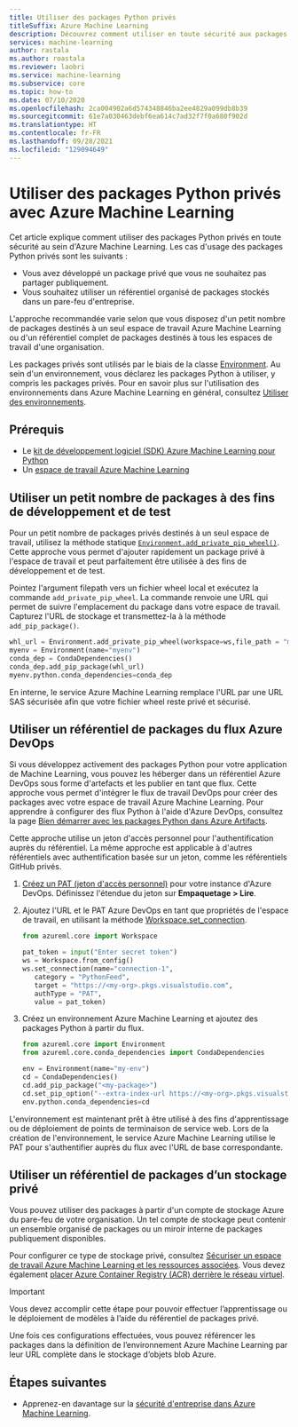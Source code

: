 ```yaml
---
title: Utiliser des packages Python privés
titleSuffix: Azure Machine Learning
description: Découvrez comment utiliser en toute sécurité aux packages Python privés à partir de vos environnements Azure Machine Learning.
services: machine-learning
author: rastala
ms.author: roastala
ms.reviewer: laobri
ms.service: machine-learning
ms.subservice: core
ms.topic: how-to
ms.date: 07/10/2020
ms.openlocfilehash: 2ca004902a6d574348846ba2ee4829a099db8b39
ms.sourcegitcommit: 61e7a030463debf6ea614c7ad32f7f0a680f902d
ms.translationtype: HT
ms.contentlocale: fr-FR
ms.lasthandoff: 09/28/2021
ms.locfileid: "129094649"
---
```

# <a name="use-private-python-packages-with-azure-machine-learning"></a>Utiliser des packages Python privés avec Azure Machine Learning


Cet article explique comment utiliser des packages Python privés en toute sécurité au sein d'Azure Machine Learning. Les cas d'usage des packages Python privés sont les suivants :

 * Vous avez développé un package privé que vous ne souhaitez pas partager publiquement.
 * Vous souhaitez utiliser un référentiel organisé de packages stockés dans un pare-feu d'entreprise.

L'approche recommandée varie selon que vous disposez d'un petit nombre de packages destinés à un seul espace de travail Azure Machine Learning ou d'un référentiel complet de packages destinés à tous les espaces de travail d'une organisation.

Les packages privés sont utilisés par le biais de la classe [Environment](/python/api/azureml-core/azureml.core.environment.environment). Au sein d'un environnement, vous déclarez les packages Python à utiliser, y compris les packages privés. Pour en savoir plus sur l'utilisation des environnements dans Azure Machine Learning en général, consultez [Utiliser des environnements](how-to-use-environments.md). 

## <a name="prerequisites"></a>Prérequis

 * Le [kit de développement logiciel (SDK) Azure Machine Learning pour Python](/python/api/overview/azure/ml/install)
 * Un [espace de travail Azure Machine Learning](how-to-manage-workspace.md)

## <a name="use-small-number-of-packages-for-development-and-testing"></a>Utiliser un petit nombre de packages à des fins de développement et de test

Pour un petit nombre de packages privés destinés à un seul espace de travail, utilisez la méthode statique [`Environment.add_private_pip_wheel()`](/python/api/azureml-core/azureml.core.environment.environment#add-private-pip-wheel-workspace--file-path--exist-ok-false-). Cette approche vous permet d'ajouter rapidement un package privé à l'espace de travail et peut parfaitement être utilisée à des fins de développement et de test.

Pointez l'argument filepath vers un fichier wheel local et exécutez la commande ```add_private_pip_wheel```. La commande renvoie une URL qui permet de suivre l'emplacement du package dans votre espace de travail. Capturez l'URL de stockage et transmettez-la à la méthode `add_pip_package()`.

```python
whl_url = Environment.add_private_pip_wheel(workspace=ws,file_path = "my-custom.whl")
myenv = Environment(name="myenv")
conda_dep = CondaDependencies()
conda_dep.add_pip_package(whl_url)
myenv.python.conda_dependencies=conda_dep
```

En interne, le service Azure Machine Learning remplace l'URL par une URL SAS sécurisée afin que votre fichier wheel reste privé et sécurisé.

## <a name="use-a-repository-of-packages-from-azure-devops-feed"></a>Utiliser un référentiel de packages du flux Azure DevOps

Si vous développez activement des packages Python pour votre application de Machine Learning, vous pouvez les héberger dans un référentiel Azure DevOps sous forme d'artefacts et les publier en tant que flux. Cette approche vous permet d'intégrer le flux de travail DevOps pour créer des packages avec votre espace de travail Azure Machine Learning. Pour apprendre à configurer des flux Python à l'aide d'Azure DevOps, consultez la page [Bien démarrer avec les packages Python dans Azure Artifacts](/azure/devops/artifacts/quickstarts/python-packages).

Cette approche utilise un jeton d'accès personnel pour l'authentification auprès du référentiel. La même approche est applicable à d'autres référentiels avec authentification basée sur un jeton, comme les référentiels GitHub privés. 

 1. [Créez un PAT (jeton d'accès personnel)](/azure/devops/organizations/accounts/use-personal-access-tokens-to-authenticate?tabs=preview-page#create-a-pat) pour votre instance d'Azure DevOps. Définissez l'étendue du jeton sur __Empaquetage > Lire__. 

 2. Ajoutez l'URL et le PAT Azure DevOps en tant que propriétés de l'espace de travail, en utilisant la méthode [Workspace.set_connection](/python/api/azureml-core/azureml.core.workspace.workspace#set-connection-name--category--target--authtype--value-).

     ```python
    from azureml.core import Workspace
    
    pat_token = input("Enter secret token")
    ws = Workspace.from_config()
    ws.set_connection(name="connection-1", 
        category = "PythonFeed",
        target = "https://<my-org>.pkgs.visualstudio.com", 
        authType = "PAT", 
        value = pat_token) 
     ```

 3. Créez un environnement Azure Machine Learning et ajoutez des packages Python à partir du flux.
    
    ```python
    from azureml.core import Environment
    from azureml.core.conda_dependencies import CondaDependencies
    
    env = Environment(name="my-env")
    cd = CondaDependencies()
    cd.add_pip_package("<my-package>")
    cd.set_pip_option("--extra-index-url https://<my-org>.pkgs.visualstudio.com/<my-project>/_packaging/<my-feed>/pypi/simple")
    env.python.conda_dependencies=cd
    ```

L'environnement est maintenant prêt à être utilisé à des fins d'apprentissage ou de déploiement de points de terminaison de service web. Lors de la création de l'environnement, le service Azure Machine Learning utilise le PAT pour s'authentifier auprès du flux avec l'URL de base correspondante.

## <a name="use-a-repository-of-packages-from-private-storage"></a>Utiliser un référentiel de packages d’un stockage privé

Vous pouvez utiliser des packages à partir d'un compte de stockage Azure du pare-feu de votre organisation. Un tel compte de stockage peut contenir un ensemble organisé de packages ou un miroir interne de packages publiquement disponibles.

Pour configurer ce type de stockage privé, consultez [Sécuriser un espace de travail Azure Machine Learning et les ressources associées](how-to-secure-workspace-vnet.md#secure-azure-storage-accounts). Vous devez également [placer Azure Container Registry (ACR) derrière le réseau virtuel](how-to-secure-workspace-vnet.md#enable-azure-container-registry-acr).

> [!IMPORTANT]
> Vous devez accomplir cette étape pour pouvoir effectuer l’apprentissage ou le déploiement de modèles à l’aide du référentiel de packages privé.

Une fois ces configurations effectuées, vous pouvez référencer les packages dans la définition de l’environnement Azure Machine Learning par leur URL complète dans le stockage d’objets blob Azure.

## <a name="next-steps"></a>Étapes suivantes

 * Apprenez-en davantage sur la [sécurité d'entreprise dans Azure Machine Learning](concept-enterprise-security.md).